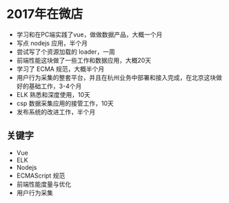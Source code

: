 # 2017年在微店

- 学习和在PC端实践了vue，做做数据产品，大概一个月
- 写点 nodejs 应用，半个月
- 尝试写了个资源加载的 loader，一周 
- 前端性能这块做了一些工作和数据应用，大概20天
- 学习了 ECMA 规范，大概半个月
- 用户行为采集的整套平台，并且在杭州业务中部署和接入完成，在北京这块做好的基础工作，3-4个月
- ELK 熟悉和深度使用，10天
- csp 数据采集应用的接管工作，10天
- 发布系统的改进工作，半个月

## 关键字

- Vue
- ELK
- Nodejs
- ECMAScript 规范
- 前端性能度量与优化
- 用户行为采集


